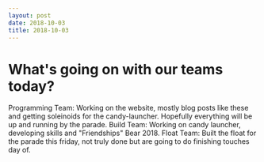 ```yaml
---
layout: post
date: 2018-10-03
title: 2018-10-03
---
```


# What's going on with our teams today?

Programming Team: Working on the website, mostly blog posts like these and getting soleinoids for the candy-launcher. Hopefully everything will be up and running by the parade.
Build Team: Working on candy launcher, developing skills and "Friendships" Bear 2018.
Float Team: Built the float for the parade this friday, not truly done but are going to do finishing touches day of.
